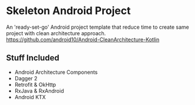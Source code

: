 # Skeleton Android Project
An 'ready-set-go' Android project template that reduce time to create same project with clean architecture approach.
https://github.com/android10/Android-CleanArchitecture-Kotlin

## Stuff Included
- Android Architecture Components
- Dagger 2
- Retrofit & OkHttp
- RxJava & RxAndroid
- Android KTX